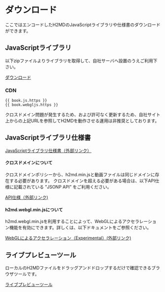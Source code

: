 # ダウンロード

ここではエンコードしたH2MDのJavaScriptライブラリや仕様書のダウンロードができます。

## JavaScriptライブラリ

以下zipファイルよりライブラリを取得して、自社サーバへ設置のうえご利用下さい。

[ダウンロード](./h2mdjs.zip)

### CDN
<pre><code>{{ book.js.https }}
{{ book.webgljs.https }}</code></pre>

クロスドメイン問題が発生するため、および許可なく更新するため、自社サイト上からの上記URLを参照してH2MDを動作させる運用は非推奨としております。

## JavaScriptライブラリ仕様書

[JavaScriptライブラリ仕様書（外部リンク）](https://h2md.axell-embedded.com/supports/documents.html)

#### クロスドメインについて

クロスドメインポリシーから、h2md.min.jsと動画ファイルは同じドメインに存在する必要があります。
クロスドメインを超える必要がある場合は、以下API仕様に記載されている ”JSONP API” をご利用ください。

[API仕様（外部リンク)](https://h2md.axell-embedded.com/supports/documents.html#docu_link4_2)

#### h2md.webgl.min.jsについて 

h2md.webgl.min.jsを利用することによって、WebGLによるアクセラレーション機能を有効にできます。詳しくは、以下ドキュメントをご参照ください。

[WebGLによるアクセラレーション（Experimental）(外部リンク)](https://h2md.axell-embedded.com/supports/documents.html#docu_link4_6)

## ライブプレビューツール

ローカルのH2MDファイルをドラッグアンドドロップするだけで確認できるブラウザツールです。

[ライブプレビューツール](./preview.md)
